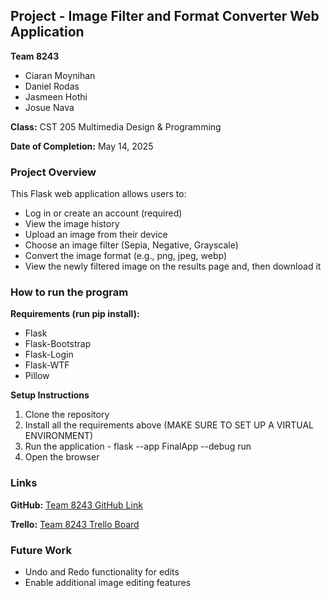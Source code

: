 ## Project - Image Filter and Format Converter Web Application

**Team 8243**
- Ciaran Moynihan
- Daniel Rodas
- Jasmeen Hothi
- Josue Nava

**Class:** CST 205 Multimedia Design & Programming

**Date of Completion:** May 14, 2025

### Project Overview
This Flask web application allows users to:
- Log in or create an account (required)
- View the image history
- Upload an image from their device
- Choose an image filter (Sepia, Negative, Grayscale)
- Convert the image format (e.g., png, jpeg, webp)
- View the newly filtered image on the results page and, then download it

### How to run the program

**Requirements (run pip install):**
- Flask
- Flask-Bootstrap
- Flask-Login
- Flask-WTF
- Pillow

**Setup Instructions**
1. Clone the repository
2. Install all the requirements above (MAKE SURE TO SET UP A VIRTUAL ENVIRONMENT)
3. Run the application -  flask --app FinalApp --debug run
4. Open the browser

### Links
**GitHub:** [Team 8243 GitHub Link](https://github.com/TunedTuna/CST205_Final/tree/main)

**Trello:** [Team 8243 Trello Board](https://trello.com/invite/b/67fd89a93b774dd96089a407/ATTI217d27352430a46c72e71dd4d406fa8aC33350F6/cst-205-group-8243)

### Future Work
- Undo and Redo functionality for edits
- Enable additional image editing features
